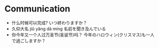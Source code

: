 # Communication
* 什么时候可以完成? いつ終わりますか？
* 久仰大名 jiǔ yǎng dà míng 名前を聞き及んでいる
* 你今年又一个人过万圣节(圣诞节)吗？ 今年のハロウィン(クリスマス)も一人で過ごしますか？
